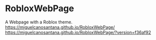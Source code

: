 # RobloxWebPage
A Webpage with a Roblox theme.
https://miguelcanosantana.github.io/RobloxWebPage/
https://miguelcanosantana.github.io/RobloxWebPage/?version=f36af92
